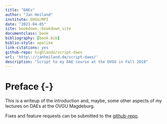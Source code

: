 ```yaml
--- 
title: "DAEs"
author: "Jan Heiland"
institute: OVGU/MPI
date: "2021-04-05"
site: bookdown::bookdown_site
documentclass: book
bibliography: [book.bib]
biblio-style: apalike
link-citations: yes
github-repo: highlando/script-daes
url: 'http\://janheiland.de/script-daes/'
description: "Script to my DAE course at the OVGU in Fall 2018"
---
```


# Preface {-}

This is a writeup of the introduction and, maybe, some other aspects of my lectures on DAEs at the OVGU Magdeburg.

Fixes and feature requests can be submitted to the [github-repo](https://github.com/highlando/script-daes).
